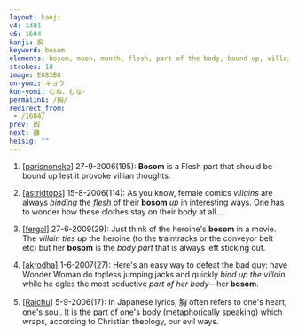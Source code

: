 ```yaml
---
layout: kanji
v4: 1491
v6: 1604
kanji: 胸
keyword: bosom
elements: bosom, moon, month, flesh, part of the body, bound up, villain, sheaf, shovel
strokes: 10
image: E883B8
on-yomi: キョウ
kun-yomi: むね、むな-
permalink: /胸/
redirect_from:
 - /1604/
prev: 凶
next: 離
heisig: ""
---
```


1) [<a href="http://kanji.koohii.com/profile/parisnoneko">parisnoneko</a>] 27-9-2006(195): <strong>Bosom</strong> is a Flesh part that should be bound up lest it provoke villian thoughts.

2) [<a href="http://kanji.koohii.com/profile/astridtops">astridtops</a>] 15-8-2006(114): As you know, female comics <em>villains</em> are always <em>binding</em> the <em>flesh</em> of their<strong> bosom</strong> <em>up</em> in interesting ways. One has to wonder how these clothes stay on their body at all...

3) [<a href="http://kanji.koohii.com/profile/fergal">fergal</a>] 27-6-2009(29): Just think of the heroine&#039;s <strong>bosom</strong> in a movie. The <em>villain</em> <em>ties up</em> the heroine (to the traintracks or the conveyor belt etc) but her <strong>bosom</strong> is the <em>body part</em> that is always left sticking out.

4) [<a href="http://kanji.koohii.com/profile/akrodha">akrodha</a>] 1-6-2007(27): Here&#039;s an easy way to defeat the bad guy: have Wonder Woman do topless jumping jacks and quickly <em>bind up the villain</em> while he ogles the most seductive <em>part of her body</em>—her<strong> bosom</strong>.

5) [<a href="http://kanji.koohii.com/profile/Raichu">Raichu</a>] 5-9-2006(17): In Japanese lyrics, 胸 often refers to one&#039;s heart, one&#039;s soul. It is the part of one&#039;s body (metaphorically speaking) which wraps, according to Christian theology, our evil ways.

